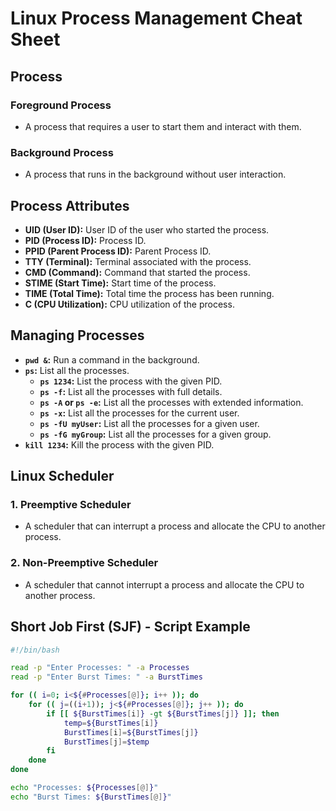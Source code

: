 # Linux Process Management Cheat Sheet

## Process

### Foreground Process
- A process that requires a user to start them and interact with them.

### Background Process
- A process that runs in the background without user interaction.

## Process Attributes

- **UID (User ID):** User ID of the user who started the process.
- **PID (Process ID):** Process ID.
- **PPID (Parent Process ID):** Parent Process ID.
- **TTY (Terminal):** Terminal associated with the process.
- **CMD (Command):** Command that started the process.
- **STIME (Start Time):** Start time of the process.
- **TIME (Total Time):** Total time the process has been running.
- **C (CPU Utilization):** CPU utilization of the process.

## Managing Processes

- **`pwd &`:** Run a command in the background.
- **`ps`:** List all the processes.
    - **`ps 1234`:** List the process with the given PID.
    - **`ps -f`:** List all the processes with full details.
    - **`ps -A` or `ps -e`:** List all the processes with extended information.
    - **`ps -x`:** List all the processes for the current user.
    - **`ps -fU myUser`:** List all the processes for a given user.
    - **`ps -fG myGroup`:** List all the processes for a given group.
- **`kill 1234`:** Kill the process with the given PID.

## Linux Scheduler

### 1. Preemptive Scheduler
- A scheduler that can interrupt a process and allocate the CPU to another process.

### 2. Non-Preemptive Scheduler
- A scheduler that cannot interrupt a process and allocate the CPU to another process.

## Short Job First (SJF) - Script Example

```bash
#!/bin/bash

read -p "Enter Processes: " -a Processes
read -p "Enter Burst Times: " -a BurstTimes

for (( i=0; i<${#Processes[@]}; i++ )); do
    for (( j=((i+1)); j<${#Processes[@]}; j++ )); do
        if [[ ${BurstTimes[i]} -gt ${BurstTimes[j]} ]]; then
            temp=${BurstTimes[i]}
            BurstTimes[i]=${BurstTimes[j]}
            BurstTimes[j]=$temp
        fi
    done
done

echo "Processes: ${Processes[@]}"
echo "Burst Times: ${BurstTimes[@]}"
